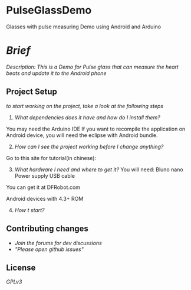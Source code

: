 PulseGlassDemo
==============

Glasses with pulse measuring Demo using Android and Arduino

# _Brief_

_Description: This is a Demo for Pulse glass that can measure the heart beats and update it to the Android phone_

## Project Setup

_to start working on the project, take a look at the following steps_ 

1. _What dependencies does it have and how do I install them?_

You may need the Arduino IDE
If you want to recompile the application on Android device, you will need the eclipse with Android bundle.

2. _How can I see the project working before I change anything?_

Go to this site for tutorial(in chinese):


3. _What hardware I need and where to get it?_
You will need:
Bluno nano
Power supply
USB cable

You can get it at
DFRobot.com

Android devices with 4.3+ ROM

4. _How t start?_

## Contributing changes

- _Join the forums for dev discussions_
- _"Please open github issues"_

## License

_GPLv3_
